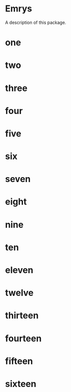 # Emrys

A description of this package.
# one
# two
# three
# four
# five
# six
# seven
# eight
# nine
# ten
# eleven
# twelve
# thirteen
# fourteen
# fifteen
# sixteen
